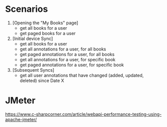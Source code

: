 ﻿# Scenarios

1. [Opening the "My Books" page]
	+ get all books for a user
	+ get paged books for a user
2. [Initial device Sync]
	+ get all books for a user
	+ get all annotations for a user, for all books
	+ get paged annotations for a user, for all books
	+ get all annotations for a user, for specific book
	- get paged annotations for a user, for specific book
3. [Subsequent Syncs] 
	- get all user annotations that have changed (added, updated, deleted) since Date X

# JMeter

https://www.c-sharpcorner.com/article/webapi-performance-testing-using-apache-jmeter/
